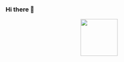 ### Hi there 👋
<div id="header" align="center">
  <img src="https://giphy.com/gifs/tech-programming-backend-KGhpQ5NMoWKQurlHwI" width="100"/>
</div>
<!--
**samraat-d/samraat-d** is a ✨ _special_ ✨ repository because its `README.md` (this file) appears on your GitHub profile.

Here are some ideas to get you started:

- 🔭 I’m currently working on ...
- 🌱 I’m currently learning ...
- 👯 I’m looking to collaborate on ...
- 🤔 I’m looking for help with ...
- 💬 Ask me about ...
- 📫 How to reach me: ...
- 😄 Pronouns: ...
- ⚡ Fun fact: ...
-->
